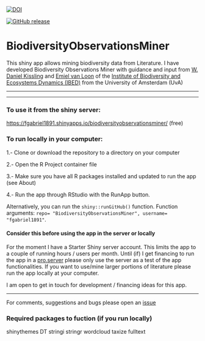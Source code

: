 [![DOI](https://zenodo.org/badge/DOI/10.5281/zenodo.1036826.svg)](https://doi.org/10.5281/zenodo.1036826)

[![GitHub release](https://img.shields.io/github/release/Naereen/StrapDown.js.svg)](https://GitHub.com/fgabriel1891/BiodiversityObservationsMiner/releases/)

# BiodiversityObservationsMiner

This shiny app allows mining biodiversity data from Literature. I have developed Biodiversity Observations Miner with guidance and input from [W. Daniel Kissling](https://www.danielkissling.de/) and [Emiel van Loon](https://staff.fnwi.uva.nl/e.e.vanloon/) of the [Institute of Biodiversity and Ecosystems Dynamics (IBED)](http://ibed.uva.nl/) from the University of Amsterdam (UvA)



--------

--------

### To use it from the shiny server: 

https://fgabriel1891.shinyapps.io/biodiversityobservationsminer/  (free)

### To run locally in your computer:  
 
 1.- Clone or download the repository to a directory on your computer
 
 2.- Open the R Project container file
 
 3.- Make sure you have all R packages installed and updated to run the app (see About) 
 
 4.- Run the app through RStudio with the RunApp button. 
 
 Alternatively, you can run the `shiny::runGitHub()` function. Function arguments: `repo= "BiodiversityObservationsMiner", username= "fgabriel1891"`.
 

#### Consider this before using the app in the server or locally

For the moment I have a Starter Shiny server account. This limits the app to a couple of running hours / users per month. Until (if) I get financing to run the app in a [pro.server](http://www.shinyapps.io/)  please only use the server as a test of the app functionalities. If you want to use/mine larger portions of literature please run the app locally at your computer. 

I am open to get in touch for development / financing ideas for this app. 

--------
For comments, suggestions and bugs please open an [issue](https://github.com/fgabriel1891/BiodiversityObservationsMiner/issues/new)


### Required packages to fuction (if you run locally) 

shinythemes
DT
stringi
stringr
wordcloud
taxize
fulltext
